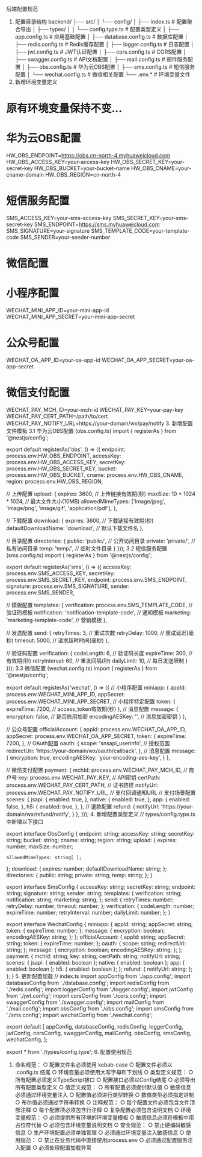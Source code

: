 后端配置规范
1. 配置目录结构
backend/
├── src/
│   └── config/
│       ├── index.ts                 # 配置聚合导出
│       ├── types/
│       │   └── config.type.ts       # 配置类型定义
│       ├── app.config.ts            # 应用基础配置
│       ├── database.config.ts       # 数据库配置
│       ├── redis.config.ts          # Redis缓存配置
│       ├── logger.config.ts         # 日志配置
│       ├── jwt.config.ts            # JWT认证配置
│       ├── cors.config.ts           # CORS配置
│       ├── swagger.config.ts        # API文档配置
│       ├── mail.config.ts           # 邮件服务配置
│       ├── obs.config.ts            # 华为云OBS配置
│       ├── sms.config.ts            # 短信服务配置
│       └── wechat.config.ts         # 微信相关配置
└── .env.*                           # 环境变量文件
2. 新增环境变量定义
# 原有环境变量保持不变...

# 华为云OBS配置
HW_OBS_ENDPOINT=https://obs.cn-north-4.myhuaweicloud.com
HW_OBS_ACCESS_KEY=your-access-key
HW_OBS_SECRET_KEY=your-secret-key
HW_OBS_BUCKET=your-bucket-name
HW_OBS_CNAME=your-cname-domain
HW_OBS_REGION=cn-north-4

# 短信服务配置
SMS_ACCESS_KEY=your-sms-access-key
SMS_SECRET_KEY=your-sms-secret-key
SMS_ENDPOINT=https://sms.myhuaweicloud.com
SMS_SIGNATURE=your-signature
SMS_TEMPLATE_CODE=your-template-code
SMS_SENDER=your-sender-number

# 微信配置
# 小程序配置
WECHAT_MINI_APP_ID=your-mini-app-id
WECHAT_MINI_APP_SECRET=your-mini-app-secret
# 公众号配置
WECHAT_OA_APP_ID=your-oa-app-id
WECHAT_OA_APP_SECRET=your-oa-app-secret
# 微信支付配置
WECHAT_PAY_MCH_ID=your-mch-id
WECHAT_PAY_KEY=your-pay-key
WECHAT_PAY_CERT_PATH=/path/to/cert
WECHAT_PAY_NOTIFY_URL=https://your-domain/wx/pay/notify
3. 新增配置文件模板
3.1 华为云OBS配置 (obs.config.ts)
import { registerAs } from '@nestjs/config';

export default registerAs('obs', () => ({
  endpoint: process.env.HW_OBS_ENDPOINT,
  accessKey: process.env.HW_OBS_ACCESS_KEY,
  secretKey: process.env.HW_OBS_SECRET_KEY,
  bucket: process.env.HW_OBS_BUCKET,
  cname: process.env.HW_OBS_CNAME,
  region: process.env.HW_OBS_REGION,

  // 上传配置
  upload: {
    expires: 3600, // 上传链接有效期(秒)
    maxSize: 10 * 1024 * 1024, // 最大文件大小(10MB)
    allowedMimeTypes: ['image/jpeg', 'image/png', 'image/gif', 'application/pdf'],
  },

  // 下载配置
  download: {
    expires: 3600, // 下载链接有效期(秒)
    defaultDownloadName: 'download', // 默认下载文件名
  },

  // 目录配置
  directories: {
    public: 'public/', // 公开访问目录
    private: 'private/', // 私有访问目录
    temp: 'temp/', // 临时文件目录
  }
}));
3.2 短信服务配置 (sms.config.ts)
import { registerAs } from '@nestjs/config';

export default registerAs('sms', () => ({
  accessKey: process.env.SMS_ACCESS_KEY,
  secretKey: process.env.SMS_SECRET_KEY,
  endpoint: process.env.SMS_ENDPOINT,
  signature: process.env.SMS_SIGNATURE,
  sender: process.env.SMS_SENDER,

  // 模板配置
  templates: {
    verification: process.env.SMS_TEMPLATE_CODE, // 验证码模板
    notification: 'notification-template-code', // 通知模板
    marketing: 'marketing-template-code', // 营销模板
  },

  // 发送配置
  send: {
    retryTimes: 3, // 重试次数
    retryDelay: 1000, // 重试延迟(毫秒)
    timeout: 5000, // 请求超时时间(毫秒)
  },

  // 验证码配置
  verification: {
    codeLength: 6, // 验证码长度
    expireTime: 300, // 有效期(秒)
    retryInterval: 60, // 重发间隔(秒)
    dailyLimit: 10, // 每日发送限制
  }
}));
3.3 微信配置 (wechat.config.ts)
import { registerAs } from '@nestjs/config';

export default registerAs('wechat', () => ({
  // 小程序配置
  miniapp: {
    appId: process.env.WECHAT_MINI_APP_ID,
    appSecret: process.env.WECHAT_MINI_APP_SECRET,
    // 小程序特定配置
    token: {
      expireTime: 7200, // access_token有效期(秒)
    },
    // 消息配置
    message: {
      encryption: false, // 是否启用加密
      encodingAESKey: '', // 消息加密密钥
    }
  },

  // 公众号配置
  officialAccount: {
    appId: process.env.WECHAT_OA_APP_ID,
    appSecret: process.env.WECHAT_OA_APP_SECRET,
    token: {
      expireTime: 7200,
    },
    // OAuth配置
    oauth: {
      scope: 'snsapi_userinfo', // 授权范围
      redirectUri: 'https://your-domain/wx/oauth/callback',
    },
    // 消息配置
    message: {
      encryption: true,
      encodingAESKey: 'your-encoding-aes-key',
    }
  },

  // 微信支付配置
  payment: {
    mchId: process.env.WECHAT_PAY_MCH_ID, // 商户号
    key: process.env.WECHAT_PAY_KEY, // API密钥
    certPath: process.env.WECHAT_PAY_CERT_PATH, // 证书路径
    notifyUrl: process.env.WECHAT_PAY_NOTIFY_URL, // 支付回调通知URL
    // 支付场景配置
    scenes: {
      jsapi: {
        enabled: true,
      },
      native: {
        enabled: true,
      },
      app: {
        enabled: false,
      },
      h5: {
        enabled: true,
      },
    },
    // 退款配置
    refund: {
      notifyUrl: 'https://your-domain/wx/refund/notify',
    }
  },
}));
4. 新增配置类型定义
// types/config.type.ts 中新增以下接口

export interface ObsConfig {
  endpoint: string;
  accessKey: string;
  secretKey: string;
  bucket: string;
  cname: string;
  region: string;
  upload: {
    expires: number;
    maxSize: number;

    allowedMimeTypes: string[ ];

  };
  download: {
    expires: number;
    defaultDownloadName: string;
  };
  directories: {
    public: string;
    private: string;
    temp: string;
  };
}

export interface SmsConfig {
  accessKey: string;
  secretKey: string;
  endpoint: string;
  signature: string;
  sender: string;
  templates: {
    verification: string;
    notification: string;
    marketing: string;
  };
  send: {
    retryTimes: number;
    retryDelay: number;
    timeout: number;
  };
  verification: {
    codeLength: number;
    expireTime: number;
    retryInterval: number;
    dailyLimit: number;
  };
}

export interface WechatConfig {
  miniapp: {
    appId: string;
    appSecret: string;
    token: {
      expireTime: number;
    };
    message: {
      encryption: boolean;
      encodingAESKey: string;
    };
  };
  officialAccount: {
    appId: string;
    appSecret: string;
    token: {
      expireTime: number;
    };
    oauth: {
      scope: string;
      redirectUri: string;
    };
    message: {
      encryption: boolean;
      encodingAESKey: string;
    };
  };
  payment: {
    mchId: string;
    key: string;
    certPath: string;
    notifyUrl: string;
    scenes: {
      jsapi: { enabled: boolean };
      native: { enabled: boolean };
      app: { enabled: boolean };
      h5: { enabled: boolean };
    };
    refund: {
      notifyUrl: string;
    };
  };
}
5. 更新配置加载
// index.ts
import appConfig from './app.config';
import databaseConfig from './database.config';
import redisConfig from './redis.config';
import loggerConfig from './logger.config';
import jwtConfig from './jwt.config';
import corsConfig from './cors.config';
import swaggerConfig from './swagger.config';
import mailConfig from './mail.config';
import obsConfig from './obs.config';
import smsConfig from './sms.config';
import wechatConfig from './wechat.config';

export default [
  appConfig,
  databaseConfig,
  redisConfig,
  loggerConfig,
  jwtConfig,
  corsConfig,
  swaggerConfig,
  mailConfig,
  obsConfig,
  smsConfig,
  wechatConfig,
];

export * from './types/config.type';
6. 配置使用规范
1. 命名规范：
    ○ 配置文件名必须使用 kebab-case
    ○ 配置文件必须以 .config.ts 结尾
    ○ 环境变量必须使用大写字母和下划线
○ 类型定义规范：
    ○ 所有配置必须定义TypeScript接口
    ○ 配置接口必须以Config结尾
    ○ 必须导出所有配置类型定义
○ 值定义规范：
    ○ 所有配置必须提供默认值
    ○ 敏感信息必须通过环境变量注入
    ○ 配置值必须进行类型转换
    ○ 数值类型必须指定进制
    ○ 布尔值必须通过字符串转换
○ 注释规范：
    ○ 每个配置文件必须包含文件顶部注释
    ○ 每个配置项必须包含行注释
    ○ 复杂配置必须包含说明文档
○ 环境变量规范：
    ○ 必须提供所有环境的环境变量模板
    ○ 敏感信息必须在模板中用占位符代替
    ○ 必须包含环境变量说明文档
○ 安全规范：
    ○ 禁止硬编码敏感信息
    ○ 生产环境配置必须单独管理
    ○ 必须通过环境变量注入敏感信息
○ 使用规范：
    ○ 禁止在业务代码中直接使用process.env
    ○ 必须通过配置服务注入配置
    ○ 必须处理配置加载异常